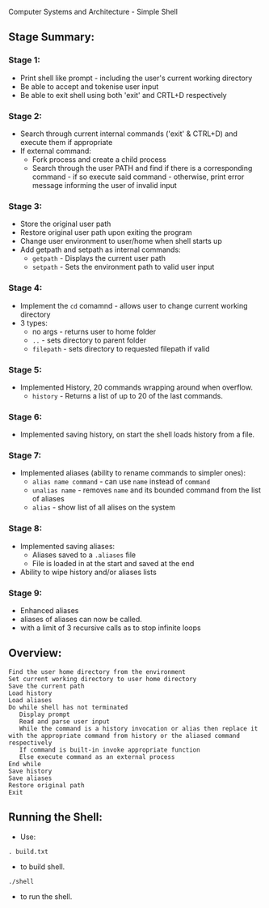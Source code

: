  Computer Systems and Architecture - Simple Shell  

## Stage Summary:

### Stage 1:
- Print shell like prompt - including the user's current working directory
- Be able to accept and tokenise user input
- Be able to exit shell using both 'exit' and CRTL+D respectively

### Stage 2:
- Search through current internal commands ('exit' & CTRL+D) and execute them if appropriate
- If external command:
  - Fork process and create a child process
  - Search through the user PATH and find if there is a corresponding command - if so execute said command - otherwise, print error message informing the user of invalid input

### Stage 3:
- Store the original user path
- Restore original user path upon exiting the program
- Change user environment to user/home when shell starts up
- Add getpath and setpath as internal commands:
  - ```getpath``` - Displays the current user path
  - ```setpath``` - Sets the environment path to valid user input

### Stage 4:
- Implement the ```cd``` comamnd - allows user to change current working directory
- 3 types:
  - no args - returns user to home folder
  - ```..``` - sets directory to parent folder
  - ```filepath``` - sets directory to requested filepath if valid 

### Stage 5:
- Implemented History, 20 commands wrapping around when overflow.
  - ```history``` - Returns a list of up to 20 of the last commands. 

### Stage 6:
- Implemented saving history, on start the shell loads history from a file.

### Stage 7:
- Implemented aliases (ability to rename commands to simpler ones):
  - ```alias name command``` - can use ```name``` instead of ```command```
  - ```unalias name``` - removes ```name``` and its bounded command from the list of aliases
  - ```alias``` - show list of all alises on the system

### Stage 8:
- Implemented saving aliases:
  - Aliases saved to a ```.aliases``` file
  - File is loaded in at the start and saved at the end
- Ability to wipe history and/or aliases lists


### Stage 9:
- Enhanced aliases
- aliases of aliases can now be called. 
- with a limit of 3 recursive calls as to stop infinite loops

## Overview:

```
Find the user home directory from the environment
Set current working directory to user home directory
Save the current path
Load history
Load aliases
Do while shell has not terminated
   Display prompt
   Read and parse user input
   While the command is a history invocation or alias then replace it with the appropriate command from history or the aliased command respectively  
   If command is built-in invoke appropriate function
   Else execute command as an external process
End while
Save history
Save aliases
Restore original path
Exit
```

## Running the Shell:
- Use:
```
. build.txt
```
- to build shell.
```
./shell
```
- to run the shell. 
